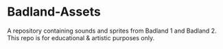 # Badland-Assets
A repository containing sounds and sprites from Badland 1 and Badland 2. This repo is for educational & artistic purposes only.
